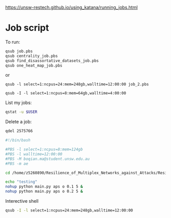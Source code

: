 
https://unsw-restech.github.io/using_katana/running_jobs.html
# Job script

To run:
```bash
qsub job.pbs
qsub centrality_job.pbs
qsub find_disassortative_datasets_job.pbs
qsub one_heat_map_job.pbs
```

or 
```
qsub -l select=1:ncpus=24:mem=248gb,walltime=12:00:00 job_2.pbs

qsub -I -l select=1:ncpus=8:mem=64gb,walltime=4:00:00
```

List my jobs:
```bash
qstat -u $USER
```


Delete a job:
```bash
qdel 2575766
```

```bash
#!/bin/bash

#PBS -l select=1:ncpus=8:mem=124gb
#PBS -l walltime=12:00:00
#PBS -M boqian.ma@student.unsw.edu.au
#PBS -m ae

cd /home/z5260890/Resilience_of_Multiplex_Networks_against_Attacks/Resilience_of_Multiplex_Networks_against_Attacks

echo "testing"
nohup python main.py aps o 0.1 5 &
nohup python main.py aps o 0.2 5 &
```

Interective shell
```bash
qsub -I -l select=1:ncpus=24:mem=248gb,walltime=12:00:00
```

